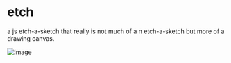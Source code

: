 # etch
a js etch-a-sketch that really is not much of a n etch-a-sketch but more of a drawing canvas. 

![image](https://user-images.githubusercontent.com/63551617/230093022-9bb9d8c7-b0f8-4d3b-959e-d23f9f6fdab6.png)

